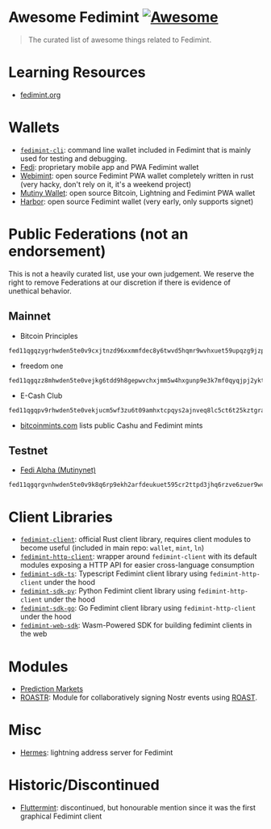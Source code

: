 # Awesome Fedimint [![Awesome](https://awesome.re/badge-flat.svg)](https://github.com/sindresorhus/awesome)

> The curated list of awesome things related to Fedimint.

# Learning Resources
* [fedimint.org](https://fedimint.org)

# Wallets
* [`fedimint-cli`](https://github.com/fedimint/fedimint/): command line wallet included in Fedimint that is mainly used for testing and debugging.
* [Fedi](https://www.fedi.xyz/): proprietary mobile app and PWA Fedimint wallet
* [Webimint](https://github.com/elsirion/webimint-rs/): open source Fedimint PWA wallet completely written in rust (very hacky, don't rely on it, it's a weekend project)
* [Mutiny Wallet](https://mutinywallet.com/): open source Bitcoin, Lightning and Fedimint PWA wallet
* [Harbor](https://github.com/MutinyWallet/harbor): open source Fedimint wallet (very early, only supports signet)

#  Public Federations (not an endorsement)
This is not a heavily curated list, use your own judgement. We reserve the right to remove Federations at our discretion if there is evidence of unethical behavior.

## Mainnet
* Bitcoin Principles
```
fed11qgqzygrhwden5te0v9cxjtnzd96xxmmfdec8y6twvd5hqmr9wvhxuet59upqzg9jzp5vsn6mzt9ylhun70jy85aa0sn7sepdp4fw5tjdeehah0hfmufvlqem
```

* freedom one
```
fed11qgqzz8mhwden5te0vejkg6tdd9h8gepwvchxjmm5w4hxgunp9e3k7mf0qyqjpj2ykt73ullqfj58lxjh67y5ed53zm8vvfjvk5h65ufz3a8v2nxky9wuce
```

* E-Cash Club
```
fed11qgqpv9rhwden5te0vekjucm5wf3zu6t09amhxtcpqys2ajnveq8lc5ct6t25kztgrahdhxjptsmzujhjlc74upqnwqr05ggd78dhm
```

* [bitcoinmints.com](https://bitcoinmints.com/?show=fedimint) lists public Cashu and Fedimint mints

## Testnet
* [Fedi Alpha (Mutinynet)](https://alpha.fedi.xyz/)
```
fed11qgqrgvnhwden5te0v9k8q6rp9ekh2arfdeukuet595cr2ttpd3jhq6rzve6zuer9wchxvetyd938gcewvdhk6tcqqysptkuvknc7erjgf4em3zfh90kffqf9srujn6q53d6r056e4apze5cw27h75
```

# Client Libraries
* [`fedimint-client`](https://github.com/fedimint/fedimint): official Rust client library, requires client modules to become useful (included in main repo: `wallet`, `mint`, `ln`)
* [`fedimint-http-client`](https://github.com/Kodylow/fedimint-http-client): wrapper around `fedimint-client` with its default modules exposing a HTTP API for easier cross-language consumption
* [`fedimint-sdk-ts`](https://github.com/Kodylow/fedimint-sdk-ts): Typescript Fedimint client library using `fedimint-http-client` under the hood
* [`fedimint-sdk-py`](https://github.com/Kodylow/fedimint-sdk-ts): Python Fedimint client library using `fedimint-http-client` under the hood
* [`fedimint-sdk-go`](https://github.com/Kodylow/fedimint-sdk-ts): Go Fedimint client library using `fedimint-http-client` under the hood
* [`fedimint-web-sdk`](https://github.com/fedimint/fedimint-web-sdk): Wasm-Powered SDK for building fedimint clients in the web

# Modules
* [Prediction Markets](https://github.com/toyota-corolla0/fedimint-prediction-markets)
* [ROASTR](https://github.com/m1sterc001guy/roastr): Module for collaboratively signing Nostr events using [ROAST](https://medium.com/blockstream/roast-robust-asynchronous-schnorr-threshold-signatures-ddda55a07d1b).

# Misc
* [Hermes](https://github.com/Kodylow/hermes): lightning address server for Fedimint

# Historic/Discontinued
* [Fluttermint](https://github.com/futurepaul/fluttermint): discontinued, but honourable mention since it was the first graphical Fedimint client
